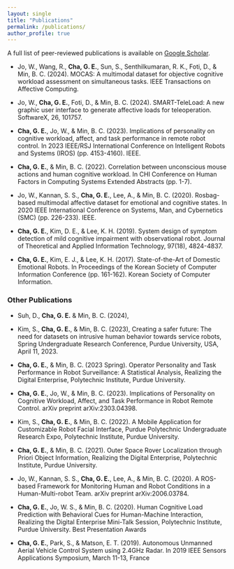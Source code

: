 ```yaml
---
layout: single
title: "Publications"
permalink: /publications/
author_profile: true
---
```



A full list of peer-reviewed publications is available on [Google Scholar](https://scholar.google.com/citations?user=xnt-zV0AAAAJ).

- Jo, W., Wang, R., **Cha, G. E.**, Sun, S., Senthilkumaran, R. K., Foti, D., & Min, B. C. (2024). MOCAS: A multimodal dataset for objective cognitive workload assessment on simultaneous tasks. IEEE Transactions on Affective Computing.

- Jo, W., **Cha, G. E.**, Foti, D., & Min, B. C. (2024). SMART-TeleLoad: A new graphic user interface to generate affective loads for teleoperation. SoftwareX, 26, 101757.

- **Cha, G. E.**, Jo, W., & Min, B. C. (2023). Implications of personality on cognitive workload, affect, and task performance in remote robot control. In 2023 IEEE/RSJ International Conference on Intelligent Robots and Systems (IROS) (pp. 4153-4160). IEEE.

- **Cha, G. E.**, & Min, B. C. (2022). Correlation between unconscious mouse actions and human cognitive workload. In CHI Conference on Human Factors in Computing Systems Extended Abstracts (pp. 1-7).

- Jo, W., Kannan, S. S., **Cha, G. E.**, Lee, A., & Min, B. C. (2020). Rosbag-based multimodal affective dataset for emotional and cognitive states. In 2020 IEEE International Conference on Systems, Man, and Cybernetics (SMC) (pp. 226-233). IEEE.

- **Cha, G. E.**, Kim, D. E., & Lee, K. H. (2019). System design of symptom detection of mild cognitive impairment with observational robot. Journal of Theoretical and Applied Information Technology, 97(18), 4824-4837.

- **Cha, G. E.**, Kim, E. J., & Lee, K. H. (2017). State-of-the-Art of Domestic Emotional Robots. In Proceedings of the Korean Society of Computer Information Conference (pp. 161-162). Korean Society of Computer Information.

### Other Publications

- Suh, D., **Cha, G. E.** & Min, B. C. (2024), 

- Kim, S., **Cha, G. E.**, & Min, B. C. (2023), Creating a safer future: The need for datasets on intrusive human behavior towards service robots, Spring Undergraduate Research Conference, Purdue University, USA, April 11, 2023.

- **Cha, G. E.**, & Min, B. C. (2023 Spring). Operator Personality and Task Performance in Robot Surveillance: A Statistical Analysis, Realizing the Digital Enterprise, Polytechnic Institute, Purdue University.

- **Cha, G. E.**, Jo, W., & Min, B. C. (2023). Implications of Personality on Cognitive Workload, Affect, and Task Performance in Robot Remote Control. arXiv preprint arXiv:2303.04398.

- Kim, S., **Cha, G. E.**, & Min, B. C. (2022). A Mobile Application for Customizable Robot Facial Interface, Purdue Polytechnic Undergraduate Research Expo, Polytechnic Institute, Purdue University.

- **Cha, G. E.**, & Min, B. C. (2021). Outer Space Rover Localization through Priori Object Information, Realizing the Digital Enterprise, Polytechnic Institute, Purdue University.

- Jo, W., Kannan, S. S., **Cha, G. E.**, Lee, A., & Min, B. C. (2020). A ROS-based Framework for Monitoring Human and Robot Conditions in a Human-Multi-robot Team. arXiv preprint arXiv:2006.03784.

- **Cha, G. E.**, Jo, W. S., & Min, B. C. (2020). Human Cognitive Load Prediction with Behavioral Cues for Human-Machine Interaction, Realizing the Digital Enterprise Mini-Talk Session, Polytechnic Institute, Purdue University. Best Presentation Awards

- **Cha, G. E.**, Park, S., & Matson, E. T. (2019). Autonomous Unmanned Aerial Vehicle Control System using 2.4GHz Radar. In 2019 IEEE Sensors Applications Symposium, March 11-13, France